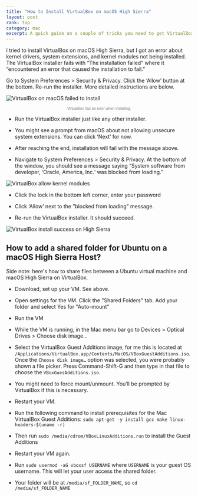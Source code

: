 ```yaml
---
title: "How to Install VirtualBox on macOS High Sierra"
layout: post
rank: top
category: mac
excerpt: A quick guide on a couple of tricks you need to get VirtualBox installed on a Mac. Bonus: a quick side note on sharing folders between the VM and your host OS.
---
```


I tried to install VirtualBox on macOS High Sierra, but I got an error about kernel drivers, system extensions, and kernel modules not being installed. The VirtualBox installer fails with “The installation failed” where it “encountered an error that caused the installation to fail.” 

Go to System Preferences > Security & Privacy. Click the ‘Allow’ button at the bottom. Re-run the installer. More detailed instructions are below.

![VirtualBox on macOS failed to install][failed]

<small style="display:block;text-align:center;color:gray;font-weight:100;font-size:10px;font-family:Helvetica;margin-top:2%;">VirtualBox has an error when installing.</small>

* Run the VirtualBox installer just like any other installer.

* You might see a prompt from macOS about not allowing unsecure system extensions. You can click ‘Next’ for now.

* After reaching the end, installation will fail with the message above.

* Navigate to System Preferences > Security & Privacy. At the bottom of the window, you should see a message saying “System software from developer, ‘Oracle, America, Inc.‘ was blocked from loading.”

![VirtualBox allow kernel modules][allow]

* Click the lock in the bottom left corner, enter your password

* Click ‘Allow’ next to the ”blocked from loading” message.

* Re-run the VirtualBox installer. It should succeed.

![VirtualBox install success on High Sierra][success]

[failed]: https://i.imgur.com/hGZ3ZF2.png
[allow]: https://i.imgur.com/IOBK5vg.png
[success]: https://i.imgur.com/pC3cs2i.png

## How to add a shared folder for Ubuntu on a macOS High Sierra Host?

Side note: here's how to share files between a Ubuntu virtual machine and macOS High Sierra on VirtualBox.

* Download, set up your VM. See above.

* Open settings for the VM. Click the "Shared Folders" tab. Add your folder and select Yes for "Auto-mount"

* Run the VM

* While the VM is running, in the Mac menu bar go to Devices > Optical Drives > Choose disk image… 

* Select the VirtualBox Guest Additions image, for me this is located at `/Applications/VirtualBox.app/Contents/MacOS/VBoxGuestAdditions.iso`. Once the `Choose disk image…` option was selected, you were probably shown a file picker. Press Command-Shift-G and then type in that file to choose the `VBoxGuesAdditions.iso`.

* You might need to force mount/unmount. You’ll be prompted by VirtualBox if this is necessary.

* Restart your VM.

* Run the following command to install prerequisites for the Mac VirtualBox Guest Additions: `sudo apt-get -y install gcc make linux-headers-$(uname -r)`

* Then run `sudo /media/cdrom/VBoxLinuxAdditions.run` to install the Guest Additions

* Restart your VM again.

* Run `sudo usermod -aG vboxsf USERNAME` where `USERNAME` is your guest OS username. This will let your user access the shared folder.

* Your folder will be at `/media/sf_FOLDER_NAME`, so `cd /media/sf_FOLDER_NAME`
